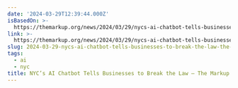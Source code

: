 ```yaml
---
date: '2024-03-29T12:39:44.000Z'
isBasedOn: >-
  https://themarkup.org/news/2024/03/29/nycs-ai-chatbot-tells-businesses-to-break-the-law
link: >-
  https://themarkup.org/news/2024/03/29/nycs-ai-chatbot-tells-businesses-to-break-the-law
slug: 2024-03-29-nycs-ai-chatbot-tells-businesses-to-break-the-law-the-markup
tags:
  - ai
  - nyc
title: NYC’s AI Chatbot Tells Businesses to Break the Law – The Markup
---
```



